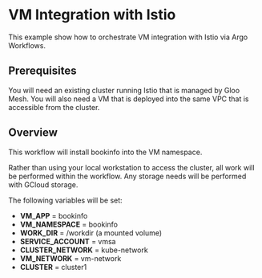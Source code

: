 # VM Integration with Istio 
This example show how to orchestrate VM integration with Istio via Argo Workflows.

## Prerequisites
You will need an existing cluster running Istio that is managed by Gloo Mesh.
You will also need a VM that is deployed into the same VPC that is accessible from the cluster.

## Overview
This workflow will install bookinfo into the VM namespace.

Rather than using your local workstation to access the cluster, all work will be performed within the workflow.  Any storage needs will be performed with GCloud storage.

The following variables will be set:
- **VM_APP** = bookinfo
- **VM_NAMESPACE** = bookinfo
- **WORK_DIR** = /workdir (a mounted volume)
- **SERVICE_ACCOUNT** = vmsa
- **CLUSTER_NETWORK** = kube-network
- **VM_NETWORK** = vm-network
- **CLUSTER** = cluster1